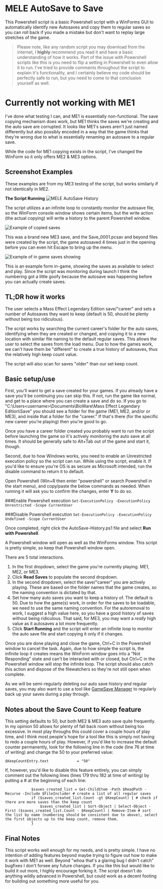 # MELE AutoSave to Save

This Powershell script is a basic Powershell script with a WinForms GUI to automatically identify new Autosaves and copy them to regular saves so you can roll back if you made a mistake but don't want to replay large stretches of the game.

> Please note, like any random script you may download from the internet, I **highly** recommend you read it and have a basic understanding of how it works. Part of the issue with Powershell scripts like this is you need to flip a setting in Powershell to even allow it to run. I've tried to provide comments throughout the script to explain it's functionality, and I certainly believe my code should be perfectly safe to run, but you need to come to that conclusion yourself as well.

# **Currently not working with ME1**

I've done what testing I can, and ME1 is essentially non-functional. The save copying mechanism does work, but ME1 thinks the saves we're creating and the auto save are corrupted. It looks like ME1's saves aren't just named differently but also possibly encoded in a way that the game thinks that they're wrong due to what is essentially renaming an autosave to a regular save.

While the code for ME1 copying exists in the script, I've changed the WinForm so it only offers ME2 & ME3 options.

## Screenshot Examples

These examples are from my ME3 testing of the script, but works similarly if not identically in ME2.

**The Script Running**
![MELE AutoSave History](Example1.jpg)

The script utilizes a an infinite loop to constantly monitor the autosave file, so the WinForm console window shows certain items, but the write action (the actual copying) will write a history to the parent Powershell window.

![Example of copied saves](Example2.jpg)

This was a brand new ME3 save, and the Save_0001.pcsav and beyond files were created by the script, the game autosaved 4 times just in the opening before you can even hit Escape to bring up the menu.

![Example of in game saves showing](Example3.jpg)

This is an example form in-game, showing the saves as available to select and play. Since the script was monitoring during launch I think the numbering got a little goofy because the autosave was happening before you can actually create saves.

## TL;DR how it works

The user selects a Mass Effect Legendary Edition save/"career" and sets a number of Autosaves they want to keep (default is 50, should be plenty without being too ridiculous).

The script works by searching the current career's folder for the auto saves, identifying when they are created or changed, and copying it to a new location with similar file naming to the default regular saves. This allows the user to select the saves from the load menu. Due to how the games work, we can't have them be "different" to create a true history of autosaves, thus the relatively high keep count value.

The script will also scan for saves "older" than our set keep count.

## Basic setup/use

First, you'll want to get a save created for your games. If you already have a save you'll be continuing you can skip this. If not, run the game like normal, and get to a place where you can create a save and do so. If you go to "C:\Users\<username>\Documents\BioWare\Mass Effect Legendary Edition\Save" you should see a folder for the game (ME1, ME2, and/or or ME3), and inside that a folder for the "career." If that's there (for the specific new career you're playing) then you're good to go.

Once you have a career folder created you probably want to run the script before launching the game so it's actively monitoring the auto save at all times. It should be generally safe to Alt+Tab out of the game and start it, though.

Second, due to how Windows works, you need to enable an Unrestricted execution policy so the script can run. While using the script, enable it. If you'd like to ensure you're OS is as secure as Microsoft intended, run the disable command to return it to default.

Open Powershell (Win+R then enter "powershell" or search Powershell in the start menu), and copy/paste the below commands as needed. When running it will ask you to confirm the changes, enter **Y** to do so.

###Enable Powershell execution
`Set-ExecutionPolicy -ExecutionPolicy Unrestricted -Scope CurrentUser`

###Disable Powershell execution
`Set-ExecutionPolicy -ExecutionPolicy Undefined -Scope CurrentUser`

Once completed, right click the AutoSave-History.ps1 file and select **Run with Powershell**.

A Powershell window will open as well as the WinForms window. This script is pretty simple, so keep that Powershell window open.

There are 5 total interactions.

1. In the first dropdown, select the game you're currently playing. ME1, ME2, or ME3.
1. Click **Read Saves** to populate the second dropdown.
1. In the second dropdown, select the save/"career" you are actively playing. These are based on the folder names that the game creates, so the naming convention is dictated by that.
1. Set how many auto saves you want to keep a history of. The default is 50. Due to how the game(s) work, in order for the saves to be loadable, we need to use the same naming convention. For the autoremoval to work, I suggest a high value here, so you have a good history of saves without being ridiculous. That said, for ME3, you may want a *really* high value as it autosaves a lot more frequently.
1. Click **Start Running** and the script will enter an infinite loop to monitor the auto save file and start copying it only if it changes.

Once you are done playing and close the game, Ctrl+C in the Powershell window to cancel the task. Again, due to how simple the script is, the infinite loop it creates means the WinForm window goes into a "Not Responding" state and can't be interacted with or closed, but Ctrl+C in the Powershell window will stop the infinite loop. The script should also catch this action and dispose of the filewatchers so they're not still open when complete.

As we will be semi-regularly deleting our auto save history *and* regular saves, you may also want to use a tool like [GameSave Manager](https://www.gamesave-manager.com/) to regularly back up your saves during a play through.

## Notes about the Save Count to Keep feature

This setting defaults to 50, but both ME2 & ME3 auto save quite frequently. In my opinion 50 allows for plenty of fall back room without being too excessive. In most play throughs this could cover a couple hours of play time, and I think most people's hope for a tool like this is simply not having to redo a couple hours of play. However, if you'd like to increase the default counter permanently, look for the following line in the code (line 76 at time of writing) and change the 50 to your preferred value:

`$KeepCountEntry.text             = "50"`

If, however, you'd like to disable this feature entirely, you can simply comment out the following lines (lines 179 thru 182 at time of writing) by putting a # at the beginning of each line:

```
			$saves_created_list = Get-ChildItem -Path $ReadPath -Recurse -Include $FileIncluder # create a list of all regular saves
			if ($saves_created_list.Count -gt $KeepCount) { # check if there are more saves than the keep count
				$saves_created_list | Sort-Object | Select-Object -First ($saves_created_list.Count - $KeepCount) | Remove-Item # sort the list by name (numbering should be consistent due to above), select the first objects up to the keep count, remove them.
			}
```

## Final Notes

This script works well enough for my needs, and is pretty simple. I have no intention of adding features beyond maybe trying to figure out how to make it work with ME1 as well. Beyond "whoa that's a glaring bug I didn't catch" bugfixes I don't forsee any future changes. If you like this but would like to build it out more, I highly encourage forking it. The script doesn't do anything wildly advanced in Powershell, but could work as a decent footing for building out something more useful for you.